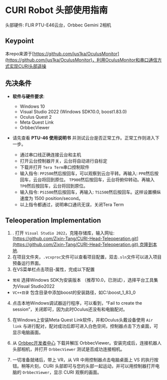 
# CURI Robot 头部使用指南
头部硬件: FLIR PTU-E46云台，Orbbec Gemini 2相机

## Keypoint
本repo来源于[https://github.com/jus1ka/OculusMonitor](https://github.com/jus1ka/OculusMonitor)，利用OculusMonitor和串口通信方式实现CURI头部遥操

## 先决条件

- **软件与硬件要求**:
  - Windows 10
  - Visual Studio 2022 (Windows SDK10.0, boost1.83.0)
  - Oculus Quest 2
  - Meta Quest Link
  - OrbbecViewer

- 请先查看 **PTU-46 使用说明书** 并测试云台是否正常工作。正常工作则进入下一步。
  - 通过串口线正确连接云台和主机
  - 打开云台控制器开关，云台将自动进行自标定
  - 下载并打开 `Tera Term`串口控制软件
  - 输入指令:
   `PP2500`然后按回车，可以观察到云台平转。再输入:
   `PP0`然后按回车，云台将回到原位。
   `TP900`然后按回车，云台将俯仰转动。再输入
   `TP0`然后按回车，云台将回到原位。
  - 输入指令:
   `PS1500`然后按回车，再输入:
   `TS1500`然后按回车。这样设置横纵速度为 1500   position/second。
  - 以上指令都通过，说明串口通讯无误，关闭Tera Term


## Teleoperation Implementation

1. . 打开 `Visual Studio 2022`，克隆存储库，输入网址: [https://github.com/Zixin-Tang/CURI-Head-Teleoperation.git](https://github.com/Zixin-Tang/CURI-Head-Teleoperation.git),克隆到本地.
2. 在项目文件夹，`.vcxproc`文件可以查看项目配置，双击`.sln`文件可以进入项目预备运行界面。
3. 在VS菜单栏点击项目-属性，完成以下配置
+ `常规` 选择Windows SDK为安装版本 （推荐10.0，已测试），选择平台工具集为Visual Studio2022
+ `VC++目录` 包含目录中添加boost的安装路径，如C:\boost_1_83_0
4. 点击本地Windows调试器运行程序，可以看到，“Fail to create the session”，关闭即可，因为此时Oculus还没有和电脑配对。

5. 在Windows上安装Meta Quest Link软件，并和Oculus头戴设备使用 `Air link` 与进行配对，配对成功后即可进入白色空间，控制器点击下方桌面，可显示电脑画面。

6. 从 [Orbbec开发者中心](https://vcp.developer.orbbec.com.cn/resourceCenter) 下载并解压 OrbbecViewer。安装完成后，连接机器人头部相机，并打开 `OrbbecViewer` 测试是否成功连接相机。


5. 一切准备就绪后，带上 VR，从 VR 中用控制器点击电脑桌面上 VS 的执行按钮。稍等片刻，CURI 头部即可与您的头部一起运动，并可以用控制器打开电脑的 `OrbbecViewer`，显示 CURI 观察的画面。

